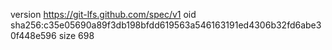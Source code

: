 version https://git-lfs.github.com/spec/v1
oid sha256:c35e05690a89f3db198bfdd619563a546163191ed4306b32fd6abe30f448e596
size 698
